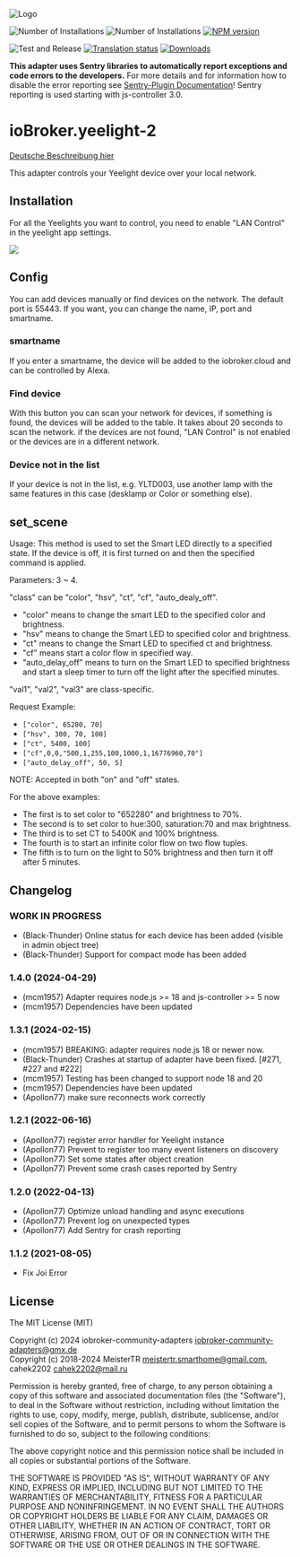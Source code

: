 ![Logo](admin/yeelight.png)

![Number of Installations](http://iobroker.live/badges/yeelight-2-installed.svg)
![Number of Installations](http://iobroker.live/badges/yeelight-2-stable.svg)
[![NPM version](http://img.shields.io/npm/v/iobroker.yeelight-2.svg)](https://www.npmjs.com/package/iobroker.yeelight-2)

![Test and Release](https://github.com/iobroker-community-adapters/ioBroker.yeelight-2/workflows/Test%20and%20Release/badge.svg)
[![Translation status](https://weblate.iobroker.net/widgets/adapters/-/yeelight-2/svg-badge.svg)](https://weblate.iobroker.net/engage/adapters/?utm_source=widget)
[![Downloads](https://img.shields.io/npm/dm/iobroker.yeelight-2.svg)](https://www.npmjs.com/package/iobroker.yeelight-2)

**This adapter uses Sentry libraries to automatically report exceptions and code errors to the developers.** For more details and for information how to disable the error reporting see [Sentry-Plugin Documentation](https://github.com/ioBroker/plugin-sentry#plugin-sentry)! Sentry reporting is used starting with js-controller 3.0.

# ioBroker.yeelight-2

[Deutsche Beschreibung hier](README_de.md)

This adapter controls your Yeelight device over your local network.

## Installation

For all the Yeelights you want to control, you need to enable "LAN Control" in the yeelight app settings.

![](admin/lan.jpg)

## Config

You can add devices manually or find devices on the network. The default port is 55443. If you want, you can change the name, IP, port and smartname.

### smartname

If you enter a smartname, the device will be added to the iobroker.cloud and can be controlled by Alexa.

### Find device

With this button you can scan your network for devices, if something is found, the devices will be added to the table. It takes about 20 seconds to scan the network. if the devices are not found, "LAN Control" is not enabled or the devices are in a different network.

### Device not in the list

If your device is not in the list, e.g. YLTD003, use another lamp with the same features in this case (desklamp or Color or something else).

## set_scene

Usage: This method is used to set the Smart LED directly to a specified state. If the device is off, it is first turned on and then the specified command is applied.

Parameters: 3 ~ 4.

"class" can be "color", "hsv", "ct", "cf", "auto_dealy_off".

-   "color" means to change the smart LED to the specified color and brightness.
-   "hsv" means to change the Smart LED to specified color and brightness.
-   "ct" means to change the Smart LED to specified ct and brightness.
-   "cf" means start a color flow in specified way.
-   "auto_delay_off" means to turn on the Smart LED to specified brightness and start a sleep timer to turn off the light after the specified minutes.

"val1", "val2", "val3" are class-specific.

Request Example:

-   `["color", 65280, 70]`
-   `["hsv", 300, 70, 100]`
-   `["ct", 5400, 100]`
-   `["cf",0,0,"500,1,255,100,1000,1,16776960,70"]`
-   `["auto_delay_off", 50, 5]`

NOTE: Accepted in both "on" and "off" states.

For the above examples:

-   The first is to set color to "652280" and brightness to 70%.
-   The second is to set color to hue:300, saturation:70 and max brightness.
-   The third is to set CT to 5400K and 100% brightness.
-   The fourth is to start an infinite color flow on two flow tuples.
-   The fifth is to turn on the light to 50% brightness and then turn it off after 5 minutes.

## Changelog

<!--
    Placeholder for the next version (at the beginning of the line):
    ### **WORK IN PROGRESS**
-->

### **WORK IN PROGRESS**

-   (Black-Thunder) Online status for each device has been added (visible in admin object tree)
-   (Black-Thunder) Support for compact mode has been added

### 1.4.0 (2024-04-29)

-   (mcm1957) Adapter requires node.js >= 18 and js-controller >= 5 now
-   (mcm1957) Dependencies have been updated

### 1.3.1 (2024-02-15)

-   (mcm1957) BREAKING: adapter requires node.js 18 or newer now.
-   (Black-Thunder) Crashes at startup of adapter have been fixed. [#271, #227 and #222]
-   (mcm1957) Testing has been changed to support node 18 and 20
-   (mcm1957) Dependencies have been updated
-   (Apollon77) make sure reconnects work correctly

### 1.2.1 (2022-06-16)

-   (Apollon77) register error handler for Yeelight instance
-   (Apollon77) Prevent to register too many event listeners on discovery
-   (Apollon77) Set some states after object creation
-   (Apollon77) Prevent some crash cases reported by Sentry

### 1.2.0 (2022-04-13)

-   (Apollon77) Optimize unload handling and async executions
-   (Apollon77) Prevent log on unexpected types
-   (Apollon77) Add Sentry for crash reporting

### 1.1.2 (2021-08-05)

-   Fix Joi Error

## License

The MIT License (MIT)

Copyright (c) 2024 iobroker-community-adapters <iobroker-community-adapters@gmx.de>  
Copyright (c) 2018-2024 MeisterTR <meistertr.smarthome@gmail.com>, cahek2202 <cahek2202@mail.ru>

Permission is hereby granted, free of charge, to any person obtaining a copy
of this software and associated documentation files (the "Software"), to deal
in the Software without restriction, including without limitation the rights
to use, copy, modify, merge, publish, distribute, sublicense, and/or sell
copies of the Software, and to permit persons to whom the Software is
furnished to do so, subject to the following conditions:

The above copyright notice and this permission notice shall be included in
all copies or substantial portions of the Software.

THE SOFTWARE IS PROVIDED "AS IS", WITHOUT WARRANTY OF ANY KIND, EXPRESS OR
IMPLIED, INCLUDING BUT NOT LIMITED TO THE WARRANTIES OF MERCHANTABILITY,
FITNESS FOR A PARTICULAR PURPOSE AND NONINFRINGEMENT. IN NO EVENT SHALL THE
AUTHORS OR COPYRIGHT HOLDERS BE LIABLE FOR ANY CLAIM, DAMAGES OR OTHER
LIABILITY, WHETHER IN AN ACTION OF CONTRACT, TORT OR OTHERWISE, ARISING FROM,
OUT OF OR IN CONNECTION WITH THE SOFTWARE OR THE USE OR OTHER DEALINGS IN
THE SOFTWARE.

